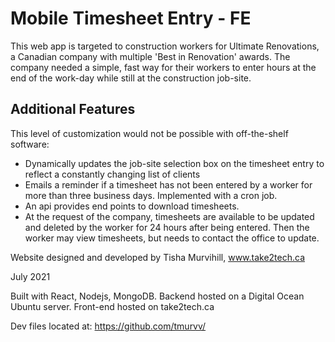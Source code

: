# Mobile Timesheet Entry - FE

This web app is targeted to construction workers for Ultimate Renovations, a Canadian company with multiple 'Best in Renovation' awards. The company needed a simple, fast way for their workers to enter hours at the end of the work-day while still at the construction job-site. 

## Additional Features 
This level of customization would not be possible with off-the-shelf software:
- Dynamically updates the job-site selection box on the timesheet entry to reflect a constantly changing list of clients 
- Emails a reminder if a timesheet has not been entered by a worker for more than three business days. Implemented with a cron job.
- An api provides end points to download timesheets.
- At the request of the company, timesheets are available to be updated and deleted by the worker for 24 hours after being entered. Then the worker may view timesheets, but needs to contact the office to update.

Website designed and developed by Tisha Murvihill, www.take2tech.ca

July 2021

Built with React, Nodejs, MongoDB. Backend hosted on a Digital Ocean Ubuntu server. Front-end hosted on take2tech.ca

Dev files located at: https://github.com/tmurvv/